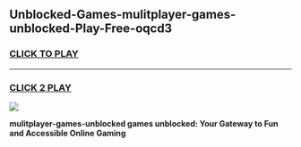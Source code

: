 
## Unblocked-Games-mulitplayer-games-unblocked-Play-Free-oqcd3
<h3>
<a href="https://premium76.site?title=mulitplayer-games-unblocked&ref=23A">CLICK TO PLAY</a></h3>
<hr>

<h3>
<a href="https://premium76.site?title=mulitplayer-games-unblocked&ref=23A">CLICK 2 PLAY</a>
  
</h3>

<a href="https://premium76.site?title=mulitplayer-games-unblocked&ref=23A"><img src="https://clearcache.store/games.png"></a>


**mulitplayer-games-unblocked games unblocked: Your Gateway to Fun and Accessible Online Gaming**
